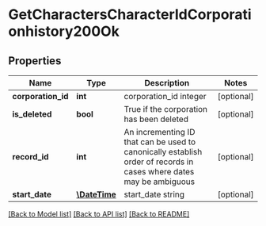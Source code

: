 # GetCharactersCharacterIdCorporationhistory200Ok

## Properties
Name | Type | Description | Notes
------------ | ------------- | ------------- | -------------
**corporation_id** | **int** | corporation_id integer | [optional] 
**is_deleted** | **bool** | True if the corporation has been deleted | [optional] 
**record_id** | **int** | An incrementing ID that can be used to canonically establish order of records in cases where dates may be ambiguous | [optional] 
**start_date** | [**\DateTime**](\DateTime.md) | start_date string | [optional] 

[[Back to Model list]](../README.md#documentation-for-models) [[Back to API list]](../README.md#documentation-for-api-endpoints) [[Back to README]](../README.md)



